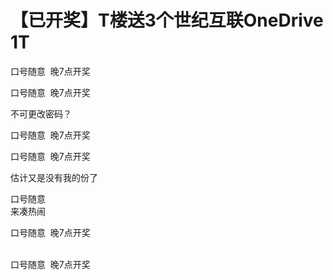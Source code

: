 # 【已开奖】T楼送3个世纪互联OneDrive 1T


口号随意&nbsp;&nbsp;晚7点开奖<br />


口号随意&nbsp;&nbsp;晚7点开奖<br />


不可更改密码？<img id="aimg_lUWZP" onclick="zoom(this, this.src, 0, 0, 0)" class="zoom" src="https://cdn.jsdelivr.net/gh/hishis/forum-master/public/images/patch.gif" onmouseover="img_onmouseoverfunc(this)" onload="thumbImg(this)" border="0" alt="" />

口号随意&nbsp;&nbsp;晚7点开奖<br />


口号随意&nbsp;&nbsp;晚7点开奖<br />


估计又是没有我的份了

口号随意<br />
来凑热闹

口号随意&nbsp;&nbsp;晚7点开奖<br />


<br />
口号随意&nbsp;&nbsp;晚7点开奖
